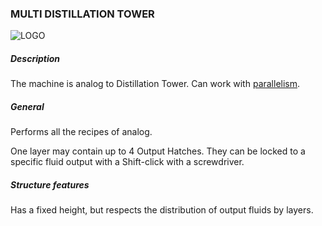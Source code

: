 ### MULTI DISTILLATION TOWER

![LOGO](https://cdn.discordapp.com/attachments/916393114166525974/916408486332608592/MDT.png)

##### Description

The machine is analog to Distillation Tower. Can work with [parallelism](#/mechanics#parallelism).

##### General

Performs all the recipes of analog.

One layer may contain up to 4 Output Hatches. They can be locked to a specific fluid output with a Shift-click with a screwdriver.

##### Structure features

Has a fixed height, but respects the distribution of output fluids by layers.
